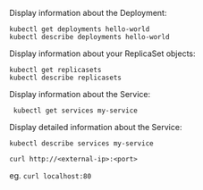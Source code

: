 
Display information about the Deployment:
```
kubectl get deployments hello-world
kubectl describe deployments hello-world
```

Display information about your ReplicaSet objects:
```
kubectl get replicasets
kubectl describe replicasets
```

Display information about the Service:
```
 kubectl get services my-service
```

Display detailed information about the Service:
```
kubectl describe services my-service
```

```
curl http://<external-ip>:<port>
```
eg.
`curl localhost:80`
